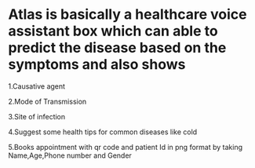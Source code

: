 # Atlas is basically a healthcare voice assistant box which can able to predict the disease based on the symptoms and also shows 
1.Causative agent

2.Mode of Transmission

3.Site of infection

4.Suggest some health tips for common diseases like cold

5.Books appointment with qr code and patient Id in png format by taking Name,Age,Phone number and Gender
